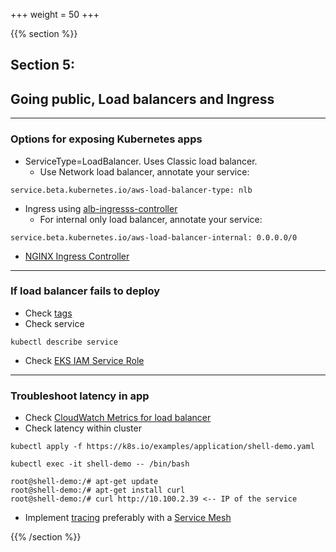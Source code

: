 +++
weight = 50
+++

{{% section %}}

## Section 5:
## Going public, Load balancers and Ingress

---

### Options for exposing Kubernetes apps
- ServiceType=LoadBalancer. Uses Classic load balancer.
    - Use Network load balancer, annotate your service:
```
service.beta.kubernetes.io/aws-load-balancer-type: nlb
```
- Ingress using [alb-ingresss-controller](https://github.com/kubernetes-sigs/aws-alb-ingress-controller)
    - For internal only load balancer, annotate your service:
```
service.beta.kubernetes.io/aws-load-balancer-internal: 0.0.0.0/0

```
- [NGINX Ingress Controller](https://github.com/kubernetes/ingress-nginx)

---

### If load balancer fails to deploy
- Check [tags](https://docs.aws.amazon.com/en_pv/eks/latest/userguide/network_reqs.html)
- Check service

```
kubectl describe service
```
- Check [EKS IAM Service Role](https://docs.aws.amazon.com/eks/latest/userguide/service_IAM_role.html)

---
### Troubleshoot latency in app
- Check [CloudWatch Metrics for load balancer](https://docs.aws.amazon.com/elasticloadbalancing/latest/application/load-balancer-monitoring.html)
- Check latency within cluster
```
kubectl apply -f https://k8s.io/examples/application/shell-demo.yaml

kubectl exec -it shell-demo -- /bin/bash

root@shell-demo:/# apt-get update 
root@shell-demo:/# apt-get install curl
root@shell-demo:/# curl http://10.100.2.39 <-- IP of the service
```
- Implement [tracing](https://docs.aws.amazon.com/whitepapers/latest/microservices-on-aws/distributed-monitoring.html)
preferably with a [Service Mesh](https://aws.amazon.com/app-mesh/)


{{% /section %}}
